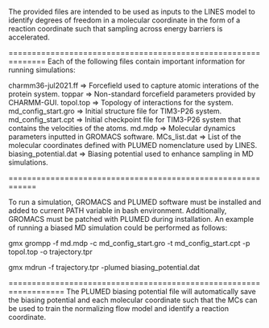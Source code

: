 The provided files are intended to be used as inputs to the LINES model to
identify degrees of freedom in a molecular coordinate in the form of a
reaction coordinate such that sampling across energy barriers is accelerated.

==============================================================
Each of the following files contain important information for running simulations:

charmm36-jul2021.ff => Forcefield used to capture atomic interations of the protein system.
toppar => Non-standard forcefield parameters provided by CHARMM-GUI.
topol.top => Topology of interactions for the system.
md_config_start.gro => Initial structure file for TIM3-P26 system.
md_config_start.cpt => Initial checkpoint file for TIM3-P26 system that contains the velocities of the atoms.
md.mdp => Molecular dynamics parameters inputted in GROMACS software.
MCs_list.dat => List of the molecular coordinates defined with PLUMED nomenclature used by LINES.
biasing_potential.dat => Biasing potential used to enhance sampling in MD simulations.

============================================================

To run a simulation, GROMACS and PLUMED software must be installed and added to current PATH variable in bash environment.
Additionally, GROMACS must be patched with PLUMED during installation. An example of running a biased MD simulation could be
performed as follows:

gmx grompp -f md.mdp -c md_config_start.gro -t md_config_start.cpt -p topol.top -o trajectory.tpr

gmx mdrun -f trajectory.tpr -plumed biasing_potential.dat

==================================================================
The PLUMED biasing potential file will automatically save the biasing potential and each molecular coordinate
such that the MCs can be used to train the normalizing flow model and identify a reaction coordinate.

